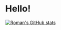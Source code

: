# Hello!

[![Roman's GitHub stats](https://github-readme-stats.vercel.app/api?username=Rmk-kk)](https://github.com/anuraghazra/github-readme-stats)
